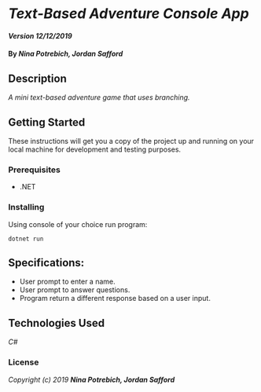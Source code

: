 # _Text-Based Adventure Console App_

#### _Version 12/12/2019_

#### By _**Nina Potrebich, Jordan Safford**_

## Description

_A mini text-based adventure game that uses branching._

## Getting Started

These instructions will get you a copy of the project up and running on your local machine for development and testing purposes.

### Prerequisites

* .NET

### Installing

Using console of your choice run program: 
```
dotnet run
```

## Specifications:
* User prompt to enter a name.
* User prompt to answer questions.
* Program return a different response based on a user input.

## Technologies Used

_C#_

### License

*_Copyright (c) 2019 **Nina Potrebich, Jordan Safford**_*